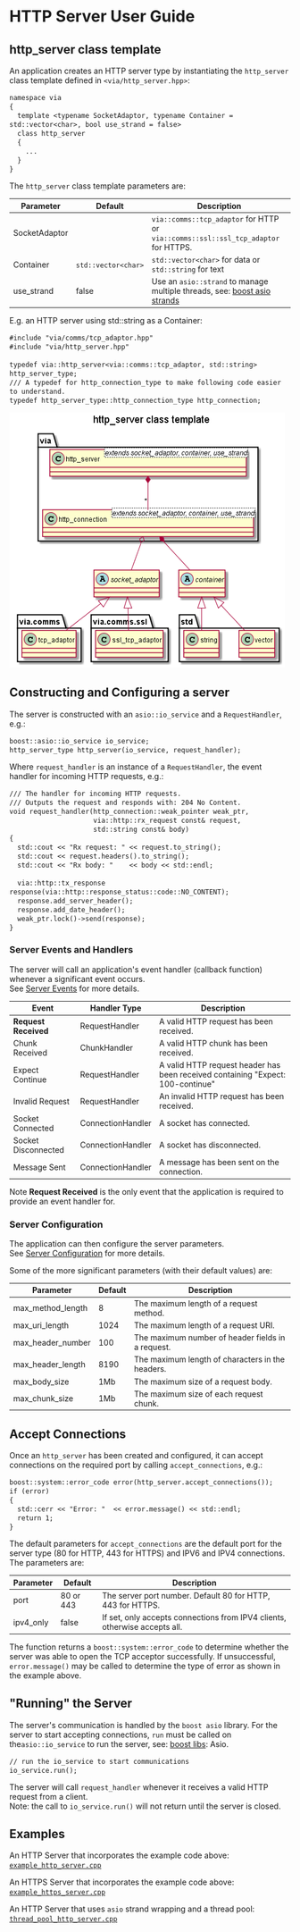 # HTTP Server User Guide #

## http_server class template ##

An application creates an HTTP server type by instantiating the `http_server`
class template defined in `<via/http_server.hpp>`:

    namespace via
    {
      template <typename SocketAdaptor, typename Container = std::vector<char>, bool use_strand = false>
      class http_server
      {
        ...
      }
    }
    
The `http_server` class template parameters are:

| Parameter     | Default             | Description                            |
|---------------|---------------------|----------------------------------------|
| SocketAdaptor |                     | `via::comms::tcp_adaptor` for HTTP or `via::comms::ssl::ssl_tcp_adaptor` for HTTPS. |
| Container     | `std::vector<char>` |`std::vector<char>` for data or `std::string` for text |
| use_strand    | false               | Use an `asio::strand` to manage multiple threads, see: [boost asio strands](http://www.boost.org/doc/libs/1_57_0/doc/html/boost_asio/overview/core/strands.html) |
 
E.g. an HTTP server using std::string as a Container:
 
    #include "via/comms/tcp_adaptor.hpp"
    #include "via/http_server.hpp"
    
    typedef via::http_server<via::comms::tcp_adaptor, std::string> http_server_type;
    /// A typedef for http_connection_type to make following code easier to understand.
    typedef http_server_type::http_connection_type http_connection;
    
![HTTP Server Class Template](images/http_server_template_class_diagram.png)

## Constructing and Configuring a server ##

The server is constructed with an `asio::io_service` and a `RequestHandler`, e.g.:

    boost::asio::io_service io_service;
    http_server_type http_server(io_service, request_handler);
    
Where `request_handler` is an instance of a `RequestHandler`, the event handler
for incoming HTTP requests, e.g.:

    /// The handler for incoming HTTP requests.
    /// Outputs the request and responds with: 204 No Content.
    void request_handler(http_connection::weak_pointer weak_ptr,
                         via::http::rx_request const& request,
                         std::string const& body)
    {
      std::cout << "Rx request: " << request.to_string();
      std::cout << request.headers().to_string();
      std::cout << "Rx body: "    << body << std::endl;

      via::http::tx_response response(via::http::response_status::code::NO_CONTENT);
      response.add_server_header();
      response.add_date_header();
      weak_ptr.lock()->send(response);
    }
    
### Server Events and Handlers ###
 
The server will call an application's event handler (callback function)
whenever a significant event occurs.  
See [Server Events](Server_Events.md) for more details. 

| Event                 | Handler Type      | Description                    |
|-----------------------|-------------------|----------------------------------|
| **Request Received**  | RequestHandler    | A valid HTTP request has been received. |
| Chunk Received        | ChunkHandler      | A valid HTTP chunk has been received. |
| Expect Continue       | RequestHandler    | A valid HTTP request header has been received containing "Expect: 100-continue" |
| Invalid Request       | RequestHandler    | An invalid HTTP request has been received. |
| Socket Connected      | ConnectionHandler | A socket has connected. |
| Socket Disconnected   | ConnectionHandler | A socket has disconnected. |
| Message Sent          | ConnectionHandler | A message has been sent on the connection. |

Note **Request Received** is the only event that the application is required to
provide an event handler for.

### Server Configuration ###

The application can then configure the server parameters.  
See [Server Configuration](Server_Configuration.md) for more details.  

Some of the more significant parameters (with their default values) are:

| Parameter         | Default | Description                                         |
|-------------------|---------|-----------------------------------------------------|
| max_method_length | 8       | The maximum length of a request method.             |
| max_uri_length    | 1024    | The maximum length of a request URI.                |
| max_header_number | 100     | The maximum number of header fields in a request.   |
| max_header_length | 8190    | The maximum length of characters in the headers.    |
| max_body_size     | 1Mb     | The maximum size of a request body.                 |
| max_chunk_size    | 1Mb     | The maximum size of each request chunk.             |

## Accept Connections ##

Once an `http_server` has been created and configured, it can accept connections
on the required port by calling `accept_connections`, e.g.:

    boost::system::error_code error(http_server.accept_connections());
    if (error)
    {
      std::cerr << "Error: "  << error.message() << std::endl;
      return 1;
    }

The default parameters for `accept_connections` are the default port
for the server type (80 for HTTP, 443 for HTTPS) and IPV6 and IPV4 
connections. The parameters are:

| Parameter | Default   | Description                            |
|-----------|-----------------------|----------------------------------------|
| port      | 80 or 443 | The server port number. Default 80 for HTTP, 443 for HTTPS. |
| ipv4_only | false     | If set, only accepts connections from IPV4 clients, otherwise accepts all. |

The function returns a `boost::system::error_code` to determine whether the server was
able to open the TCP acceptor successfully. If unsuccessful, `error.message()`
may be called to determine the type of error as shown in the example above.

## "Running" the Server ##

The server's communication is handled by the `boost asio` library. For the server
to start accepting connections, `run` must be called on the`asio::io_service` to
run the server, see: [boost libs](http://www.boost.org/doc/libs/): Asio.

    // run the io_service to start communications
    io_service.run();

The server will call `request_handler` whenever it receives a valid HTTP request from a client.  
Note: the call to `io_service.run()` will not return until the server is closed.  
    
## Examples ##

An HTTP Server that incorporates the example code above:
[`example_http_server.cpp`](examples/server/example_http_server.cpp)

An HTTPS Server that incorporates the example code above:
[`example_https_server.cpp`](examples/server/example_https_server.cpp)

An HTTP Server that uses `asio` strand wrapping and a thread pool: [`thread_pool_http_server.cpp`](examples/server/thread_pool_http_server.cpp)
